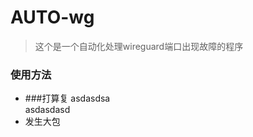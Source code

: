 # AUTO-wg
>这个是一个自动化处理wireguard端口出现故障的程序


### 使用方法

* ###打算复
   asdasdsa <br />
   asdasdasd
* 发生大包
